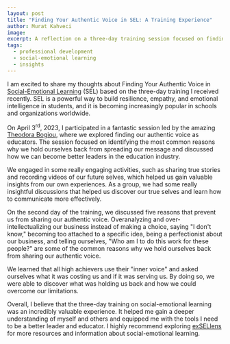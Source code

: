 ```yaml
---
layout: post
title: "Finding Your Authentic Voice in SEL: A Training Experience"
author: Murat Kahveci
image:
excerpt: A reflection on a three-day training session focused on finding an authentic voice in social-emotional learning and overcoming self-limiting beliefs.
tags:
  - professional development
  - social-emotional learning
  - insights
---
```


I am excited to share my thoughts about Finding Your Authentic Voice in [Social-Emotional Learning](2023-04-08-rgy01) (SEL) based on the three-day training I received recently. SEL is a powerful way to build resilience, empathy, and emotional intelligence in students, and it is becoming increasingly popular in schools and organizations worldwide.

On April 3<sup>rd</sup>, 2023, I participated in a fantastic session led by the amazing [Theodora Bogiou](https://www.facebook.com/theodorabogiou), where we explored finding our authentic voice as educators. The session focused on identifying the most common reasons why we hold ourselves back from spreading our message and discussed how we can become better leaders in the education industry.

We engaged in some really engaging activities, such as sharing true stories and recording videos of our future selves, which helped us gain valuable insights from our own experiences. As a group, we had some really insightful discussions that helped us discover our true selves and learn how to communicate more effectively.

On the second day of the training, we discussed five reasons that prevent us from sharing our authentic voice. Overanalyzing and over-intellectualizing our business instead of making a choice, saying "I don't know," becoming too attached to a specific idea, being a perfectionist about our business, and telling ourselves, "Who am I to do this work for these people?" are some of the common reasons why we hold ourselves back from sharing our authentic voice.

We learned that all high achievers use their "inner voice" and asked ourselves what it was costing us and if it was serving us. By doing so, we were able to discover what was holding us back and how we could overcome our limitations.

Overall, I believe that the three-day training on social-emotional learning was an incredibly valuable experience. It helped me gain a deeper understanding of myself and others and equipped me with the tools I need to be a better leader and educator. I highly recommend exploring [exSELlens](https://exsellens.com/) for more resources and information about social-emotional learning.